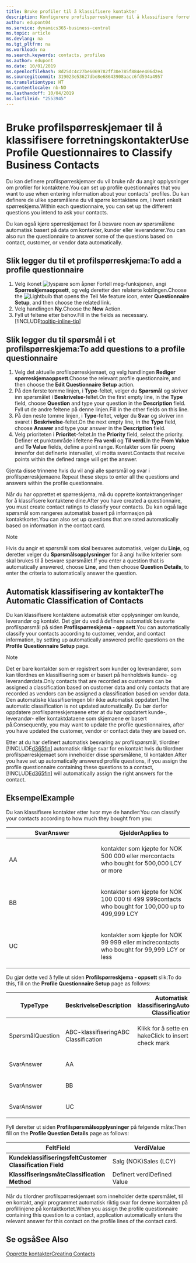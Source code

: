 ```yaml
---
title: Bruke profiler til å klassifisere kontakter
description: Konfigurere profilspørreskjemaer til å klassifisere forretningskontaktene
author: edupont04
ms.service: dynamics365-business-central
ms.topic: article
ms.devlang: na
ms.tgt_pltfrm: na
ms.workload: na
ms.search.keywords: contacts, profiles
ms.author: edupont
ms.date: 10/01/2019
ms.openlocfilehash: 8d25dc4c27be6069782ff30e785f884ee406d2e4
ms.sourcegitcommit: 319023e53627dbe8e68643908aacc6fd594a4957
ms.translationtype: HT
ms.contentlocale: nb-NO
ms.lasthandoff: 10/04/2019
ms.locfileid: "2553945"
---
```

# <a name="use-profile-questionnaires-to-classify-business-contacts"></a><span data-ttu-id="828a3-103">Bruke profilspørreskjemaer til å klassifisere forretningskontakter</span><span class="sxs-lookup"><span data-stu-id="828a3-103">Use Profile Questionnaires to Classify Business Contacts</span></span>
<span data-ttu-id="828a3-104">Du kan definere profilspørreskjemaer du vil bruke når du angir opplysninger om profiler for kontaktene.</span><span class="sxs-lookup"><span data-stu-id="828a3-104">You can set up profile questionnaires that you want to use when entering information about your contacts' profiles.</span></span> <span data-ttu-id="828a3-105">Du kan definere de ulike spørsmålene du vil spørre kontaktene om, i hvert enkelt spørreskjema.</span><span class="sxs-lookup"><span data-stu-id="828a3-105">Within each questionnaire, you can set up the different questions you intend to ask your contacts.</span></span>  

<span data-ttu-id="828a3-106">Du kan også kjøre spørreskjemaet for å besvare noen av spørsmålene automatisk basert på data om kontakter, kunder eller leverandører.</span><span class="sxs-lookup"><span data-stu-id="828a3-106">You can also run the questionnaire to answer some of the questions based on contact, customer, or vendor data automatically.</span></span>  

## <a name="to-add-a-profile-questionnaire"></a><span data-ttu-id="828a3-107">Slik legger du til et profilspørreskjema:</span><span class="sxs-lookup"><span data-stu-id="828a3-107">To add a profile questionnaire</span></span>
1.  <span data-ttu-id="828a3-108">Velg ikonet ![lyspære som åpner Fortell meg-funksjonen](media/ui-search/search_small.png "Fortell hva du vil gjøre"), angi **Spørreskjemaoppsett**, og velg deretter den relaterte koblingen.</span><span class="sxs-lookup"><span data-stu-id="828a3-108">Choose the ![Lightbulb that opens the Tell Me feature](media/ui-search/search_small.png "Tell me what you want to do") icon, enter **Questionnaire Setup**, and then choose the related link.</span></span>  
2.  <span data-ttu-id="828a3-109">Velg handlingen **Ny**.</span><span class="sxs-lookup"><span data-stu-id="828a3-109">Choose the **New** Action.</span></span>  
3.  <span data-ttu-id="828a3-110">Fyll ut feltene etter behov.</span><span class="sxs-lookup"><span data-stu-id="828a3-110">Fill in the fields as necessary.</span></span> [!INCLUDE[tooltip-inline-tip](includes/tooltip-inline-tip_md.md)]  

## <a name="to-add-questions-to-a-profile-questionnaire"></a><span data-ttu-id="828a3-111">Slik legger du til spørsmål i et profilspørreskjema:</span><span class="sxs-lookup"><span data-stu-id="828a3-111">To add questions to a profile questionnaire</span></span>
1.  <span data-ttu-id="828a3-112">Velg det aktuelle profilspørreskjemaet, og velg handlingen **Rediger spørreskjemaoppsett**.</span><span class="sxs-lookup"><span data-stu-id="828a3-112">Choose the relevant profile questionnaire, and then choose the **Edit Questionnaire Setup** action.</span></span>  
2.  <span data-ttu-id="828a3-113">På den første tomme linjen, i **Type**-feltet, velger du **Spørsmål** og skriver inn spørsmålet i **Beskrivelse**-feltet.</span><span class="sxs-lookup"><span data-stu-id="828a3-113">On the first empty line, in the **Type** field, choose **Question** and type your question in the **Description** field.</span></span> <span data-ttu-id="828a3-114">Fyll ut de andre feltene på denne linjen.</span><span class="sxs-lookup"><span data-stu-id="828a3-114">Fill in the other fields on this line.</span></span>  
3.  <span data-ttu-id="828a3-115">På den neste tomme linjen, i **Type**-feltet, velger du **Svar** og skriver inn svaret i **Beskrivelse**-feltet.</span><span class="sxs-lookup"><span data-stu-id="828a3-115">On the next empty line, in the **Type** field, choose **Answer** and type your answer in the **Description** field.</span></span>  
4.  <span data-ttu-id="828a3-116">Velg prioriteten i **Prioritet**-feltet.</span><span class="sxs-lookup"><span data-stu-id="828a3-116">In the **Priority** field, select the priority.</span></span> <span data-ttu-id="828a3-117">Definer et punktområde i feltene **Fra verdi** og **Til verdi**.</span><span class="sxs-lookup"><span data-stu-id="828a3-117">In the **From Value** and **To Value** fields, define a point range.</span></span> <span data-ttu-id="828a3-118">Kontakter som får poeng innenfor det definerte intervallet, vil motta svaret.</span><span class="sxs-lookup"><span data-stu-id="828a3-118">Contacts that receive points within the defined range will get the answer.</span></span>  

<span data-ttu-id="828a3-119">Gjenta disse trinnene hvis du vil angi alle spørsmål og svar i profilspørreskjemaene.</span><span class="sxs-lookup"><span data-stu-id="828a3-119">Repeat these steps to enter all the questions and answers within the profile questionnaire.</span></span>

<span data-ttu-id="828a3-120">Når du har opprettet et spørreskjema, må du opprette kontaktrangeringer for å klassifisere kontaktene dine.</span><span class="sxs-lookup"><span data-stu-id="828a3-120">After you have created a questionnaire, you must create contact ratings to classify your contacts.</span></span> <span data-ttu-id="828a3-121">Du kan også lage spørsmål som rangeres automatisk basert på informasjon på kontaktkortet.</span><span class="sxs-lookup"><span data-stu-id="828a3-121">You can also set up questions that are rated automatically based on information in the contact card.</span></span>  

> [!NOTE]
> <span data-ttu-id="828a3-122">Hvis du angir et spørsmål som skal besvares automatisk, velger du <STRONG>Linje</STRONG>, og deretter velger du <STRONG>Spørsmålsopplysninger</STRONG> for å angi hvilke kriterier som skal brukes til å besvare spørsmålet.</span><span class="sxs-lookup"><span data-stu-id="828a3-122">If you enter a question that is automatically answered, choose <STRONG>Line</STRONG>, and then choose <STRONG>Question Details</STRONG>, to enter the criteria to automatically answer the question.</span></span>

## <a name="the-automatic-classification-of-contacts"></a><span data-ttu-id="828a3-123">Automatisk klassifisering av kontakter</span><span class="sxs-lookup"><span data-stu-id="828a3-123">The Automatic Classification of Contacts</span></span>
<span data-ttu-id="828a3-124">Du kan klassifisere kontaktene automatisk etter opplysninger om kunde, leverandør og kontakt. Det gjør du ved å definere automatisk besvarte profilspørsmål på siden **Profilspørreskjema - oppsett**.</span><span class="sxs-lookup"><span data-stu-id="828a3-124">You can automatically classify your contacts according to customer, vendor, and contact information, by setting up automatically answered profile questions on the **Profile Questionnaire Setup** page.</span></span>  

> [!NOTE]
> <span data-ttu-id="828a3-125">Det er bare kontakter som er registrert som kunder og leverandører, som kan tilordnes en klassifisering som er basert på henholdsvis kunde- og leverandørdata.</span><span class="sxs-lookup"><span data-stu-id="828a3-125">Only contacts that are recorded as customers can be assigned a classification based on customer data and only contacts that are recorded as vendors can be assigned a classification based on vendor data.</span></span> <span data-ttu-id="828a3-126">Den automatiske klassifiseringen blir ikke automatisk oppdatert.</span><span class="sxs-lookup"><span data-stu-id="828a3-126">The automatic classification is not updated automatically.</span></span> <span data-ttu-id="828a3-127">Du bør derfor oppdatere profilspørreskjemaene etter at du har oppdatert kunde-, leverandør- eller kontaktdataene som skjemaene er basert på.</span><span class="sxs-lookup"><span data-stu-id="828a3-127">Consequently, you may want to update the profile questionnaires, after you have updated the customer, vendor or contact data they are based on.</span></span>  

<span data-ttu-id="828a3-128">Etter at du har definert automatisk besvaring av profilspørsmål, tilordner [!INCLUDE[d365fin](includes/d365fin_md.md)] automatisk riktige svar for en kontakt hvis du tilordner profilspørreskjemaet som inneholder disse spørsmålene, til kontakten.</span><span class="sxs-lookup"><span data-stu-id="828a3-128">After you have set up automatically answered profile questions, if you assign the profile questionnaire containing these questions to a contact, [!INCLUDE[d365fin](includes/d365fin_md.md)] will automatically assign the right answers for the contact.</span></span>  

## <a name="example"></a><span data-ttu-id="828a3-129">Eksempel</span><span class="sxs-lookup"><span data-stu-id="828a3-129">Example</span></span>
<span data-ttu-id="828a3-130">Du kan klassifisere kontakter etter hvor mye de handler:</span><span class="sxs-lookup"><span data-stu-id="828a3-130">You can classify your contacts according to how much they bought from you:</span></span>

<table>
<colgroup>
<col style="width: 50%" />
<col style="width: 50%" />
</colgroup>
<thead>
<tr class="header">
<th><span data-ttu-id="828a3-131"><strong>Svar</strong></span><span class="sxs-lookup"><span data-stu-id="828a3-131"><strong>Answer</strong></span></span></th>
<th><span data-ttu-id="828a3-132"><strong>Gjelder</strong></span><span class="sxs-lookup"><span data-stu-id="828a3-132"><strong>Applies to</strong></span></span></th>
</tr>
</thead>
<tbody>
<tr class="odd">
<td><p><span data-ttu-id="828a3-133">A</span><span class="sxs-lookup"><span data-stu-id="828a3-133">A</span></span></p></td>
<td><p><span data-ttu-id="828a3-134">kontakter som kjøpte for NOK 500 000 eller mer</span><span class="sxs-lookup"><span data-stu-id="828a3-134">contacts who bought for 500,000 LCY or more</span></span></p></td>
</tr>
<tr class="even">
<td><p><span data-ttu-id="828a3-135">B</span><span class="sxs-lookup"><span data-stu-id="828a3-135">B</span></span></p></td>
<td><p><span data-ttu-id="828a3-136">kontakter som kjøpte for NOK 100 000 til 499 999</span><span class="sxs-lookup"><span data-stu-id="828a3-136">contacts who bought for 100,000 up to 499,999 LCY</span></span></p></td>
</tr>
<tr class="odd">
<td><p><span data-ttu-id="828a3-137">U</span><span class="sxs-lookup"><span data-stu-id="828a3-137">C</span></span></p></td>
<td><p><span data-ttu-id="828a3-138">kontakter som kjøpte for NOK 99 999 eller mindre</span><span class="sxs-lookup"><span data-stu-id="828a3-138">contacts who bought for 99,999 LCY or less</span></span></p></td>
</tr>
</tbody>
</table>

<span data-ttu-id="828a3-139">Du gjør dette ved å fylle ut siden **Profilspørreskjema - oppsett** slik:</span><span class="sxs-lookup"><span data-stu-id="828a3-139">To do this, fill on the **Profile Questionnaire Setup** page as follows:</span></span>


<table>
<colgroup>
<col style="width: 20%" />
<col style="width: 20%" />
<col style="width: 20%" />
<col style="width: 20%" />
<col style="width: 20%" />
</colgroup>
<thead>
<tr class="header">
<th><span data-ttu-id="828a3-140"><strong>Type</strong></span><span class="sxs-lookup"><span data-stu-id="828a3-140"><strong>Type</strong></span></span></th>
<th><span data-ttu-id="828a3-141"><strong>Beskrivelse</strong></span><span class="sxs-lookup"><span data-stu-id="828a3-141"><strong>Description</strong></span></span></th>
<th><span data-ttu-id="828a3-142"><strong>Automatisk klassifisering</strong></span><span class="sxs-lookup"><span data-stu-id="828a3-142"><strong>Automatic Classification</strong></span></span></th>
<th><span data-ttu-id="828a3-143"><strong>Fra verdi</strong></span><span class="sxs-lookup"><span data-stu-id="828a3-143"><strong>From Value</strong></span></span></th>
<th><span data-ttu-id="828a3-144"><strong>Til verdi</strong></span><span class="sxs-lookup"><span data-stu-id="828a3-144"><strong>To Value</strong></span></span></th>
</tr>
</thead>
<tbody>
<tr class="odd">
<td><p><span data-ttu-id="828a3-145">Spørsmål</span><span class="sxs-lookup"><span data-stu-id="828a3-145">Question</span></span></p></td>
<td><p><span data-ttu-id="828a3-146">ABC-klassifisering</span><span class="sxs-lookup"><span data-stu-id="828a3-146">ABC Classification</span></span></p></td>
<td><p><span data-ttu-id="828a3-147">Klikk for å sette en hake</span><span class="sxs-lookup"><span data-stu-id="828a3-147">Click to insert a check mark</span></span></p></td>
<td><p> </p></td>
<td><p> </p></td>
</tr>
<tr class="even">
<td><p><span data-ttu-id="828a3-148">Svar</span><span class="sxs-lookup"><span data-stu-id="828a3-148">Answer</span></span></p></td>
<td><p><span data-ttu-id="828a3-149">A</span><span class="sxs-lookup"><span data-stu-id="828a3-149">A</span></span></p></td>
<td><p> </p></td>
<td><p><span data-ttu-id="828a3-150">500,000</span><span class="sxs-lookup"><span data-stu-id="828a3-150">500,000</span></span></p></td>
<td><p> </p></td>
</tr>
<tr class="odd">
<td><p><span data-ttu-id="828a3-151">Svar</span><span class="sxs-lookup"><span data-stu-id="828a3-151">Answer</span></span></p></td>
<td><p><span data-ttu-id="828a3-152">B</span><span class="sxs-lookup"><span data-stu-id="828a3-152">B</span></span></p></td>
<td><p> </p></td>
<td><p><span data-ttu-id="828a3-153">100,000</span><span class="sxs-lookup"><span data-stu-id="828a3-153">100,000</span></span></p></td>
<td><p><span data-ttu-id="828a3-154">499,999</span><span class="sxs-lookup"><span data-stu-id="828a3-154">499,999</span></span></p></td>
</tr>
<tr class="even">
<td><p><span data-ttu-id="828a3-155">Svar</span><span class="sxs-lookup"><span data-stu-id="828a3-155">Answer</span></span></p></td>
<td><p><span data-ttu-id="828a3-156">U</span><span class="sxs-lookup"><span data-stu-id="828a3-156">C</span></span></p></td>
<td><p> </p></td>
<td><p> </p></td>
<td><p><span data-ttu-id="828a3-157">99,999</span><span class="sxs-lookup"><span data-stu-id="828a3-157">99,999</span></span></p></td>
</tr>
</tbody>
</table>

<span data-ttu-id="828a3-158">Fyll deretter ut siden **Profilspørsmålsopplysninger** på følgende måte:</span><span class="sxs-lookup"><span data-stu-id="828a3-158">Then fill on the **Profile Question Details** page as follows:</span></span>
<table>
<colgroup>
<col style="width: 50%" />
<col style="width: 50%" />
</colgroup>
<thead>
<tr class="header">
<th><span data-ttu-id="828a3-159"><strong>Felt</strong></span><span class="sxs-lookup"><span data-stu-id="828a3-159"><strong>Field</strong></span></span></th>
<th><span data-ttu-id="828a3-160"><strong>Verdi</strong></span><span class="sxs-lookup"><span data-stu-id="828a3-160"><strong>Value</strong></span></span></th>
</tr>
</thead>
<tbody>
<tr>
<td><span data-ttu-id="828a3-161"><strong>Kundeklassifiseringsfelt</strong></span><span class="sxs-lookup"><span data-stu-id="828a3-161"><strong>Customer Classification Field</strong></span></span></td>
<td><span data-ttu-id="828a3-162"><emphasis>Salg (NOK)</emphasis></span><span class="sxs-lookup"><span data-stu-id="828a3-162"><emphasis>Sales (LCY)</emphasis></span></span></td>
</tr>
<tr>
<td><span data-ttu-id="828a3-163"><strong>Klassifiseringsmåte</strong></span><span class="sxs-lookup"><span data-stu-id="828a3-163"><strong>Classification Method</strong></span></span></td>
<td><span data-ttu-id="828a3-164"><emphasis>Definert verdi</emphasis></span><span class="sxs-lookup"><span data-stu-id="828a3-164"><emphasis>Defined Value</emphasis></span></span></td>
</tr>
</tbody>
</table>

<span data-ttu-id="828a3-165">Når du tilordner profilspørreskjemaet som inneholder dette spørsmålet, til en kontakt, angir programmet automatisk riktig svar for denne kontakten på profillinjene på kontaktkortet.</span><span class="sxs-lookup"><span data-stu-id="828a3-165">When you assign the profile questionnaire containing this question to a contact, application automatically enters the relevant answer for this contact on the profile lines of the contact card.</span></span>

## <a name="see-also"></a><span data-ttu-id="828a3-166">Se også</span><span class="sxs-lookup"><span data-stu-id="828a3-166">See Also</span></span>
[<span data-ttu-id="828a3-167">Opprette kontakter</span><span class="sxs-lookup"><span data-stu-id="828a3-167">Creating Contacts</span></span>](marketing-create-contact-companies.md)  
